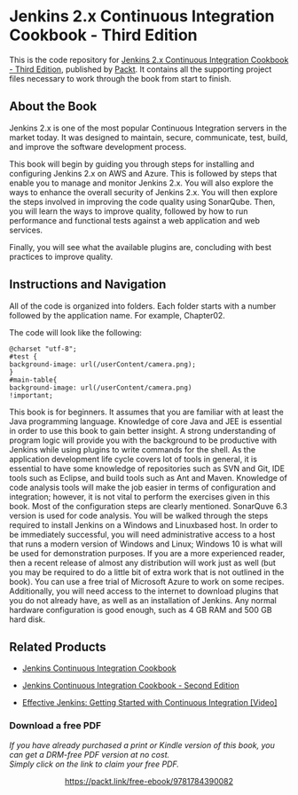 # Jenkins 2.x Continuous Integration Cookbook - Third Edition
This is the code repository for [Jenkins 2.x Continuous Integration Cookbook - Third Edition](https://www.packtpub.com/networking-and-servers/jenkins-2x-continuous-integration-cookbook-third-edition?utm_source=github&utm_medium=repository&utm_campaign=9781788297943), published by [Packt](https://www.packtpub.com/?utm_source=github). It contains all the supporting project files necessary to work through the book from start to finish.
## About the Book
Jenkins 2.x is one of the most popular Continuous Integration servers in the market today. It was designed to maintain, secure, communicate, test, build, and improve the software development process.

This book will begin by guiding you through steps for installing and configuring Jenkins 2.x on AWS and Azure. This is followed by steps that enable you to manage and monitor Jenkins 2.x. You will also explore the ways to enhance the overall security of Jenkins 2.x. You will then explore the steps involved in improving the code quality using SonarQube. Then, you will learn the ways to improve quality, followed by how to run performance and functional tests against a web application and web services.

Finally, you will see what the available plugins are, concluding with best practices to improve quality.

## Instructions and Navigation
All of the code is organized into folders. Each folder starts with a number followed by the application name. For example, Chapter02.



The code will look like the following:
```
@charset "utf-8";
#test {
background-image: url(/userContent/camera.png);
}
#main-table{
background-image: url(/userContent/camera.png)
!important;
```

This book is for beginners. It assumes that you are familiar with at least the Java
programming language. Knowledge of core Java and JEE is essential in order to use this
book to gain better insight. A strong understanding of program logic will provide you with
the background to be productive with Jenkins while using plugins to write commands for
the shell.
As the application development life cycle covers lot of tools in general, it is essential to have
some knowledge of repositories such as SVN and Git, IDE tools such as Eclipse, and build
tools such as Ant and Maven.
Knowledge of code analysis tools will make the job easier in terms of configuration and
integration; however, it is not vital to perform the exercises given in this book. Most of the
configuration steps are clearly mentioned. SonarQuve 6.3 version is used for code analysis.
You will be walked through the steps required to install Jenkins on a Windows and Linuxbased host. In order to be immediately successful, you will need administrative access to a
host that runs a modern version of Windows and Linux; Windows 10 is what will be used
for demonstration purposes. If you are a more experienced reader, then a recent release of
almost any distribution will work just as well (but you may be required to do a little bit of
extra work that is not outlined in the book).
You can use a free trial of Microsoft Azure to work on some recipes.
Additionally, you will need access to the internet to download plugins that you do not
already have, as well as an installation of Jenkins. Any normal hardware configuration is
good enough, such as 4 GB RAM and 500 GB hard disk.

## Related Products
* [Jenkins Continuous Integration Cookbook](https://www.packtpub.com/application-development/jenkins-continuous-integration-cookbook?utm_source=github&utm_medium=repository&utm_campaign=9781849517409)

* [Jenkins Continuous Integration Cookbook - Second Edition](https://www.packtpub.com/application-development/jenkins-continuous-integration-cookbook-second-edition?utm_source=github&utm_medium=repository&utm_campaign=9781784390082)

* [Effective Jenkins: Getting Started with Continuous Integration [Video]](https://www.packtpub.com/networking-and-servers/effective-jenkins-getting-started-continuous-integration-video?utm_source=github&utm_medium=repository&utm_campaign=9781788476294)

### Download a free PDF

 <i>If you have already purchased a print or Kindle version of this book, you can get a DRM-free PDF version at no cost.<br>Simply click on the link to claim your free PDF.</i>
<p align="center"> <a href="https://packt.link/free-ebook/9781784390082">https://packt.link/free-ebook/9781784390082 </a> </p>
